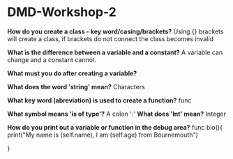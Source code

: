 # DMD-Workshop-2

**How do you create a class - key word/casing/brackets?**
Using {} brackets will create a class, if brackets do not connect the class becomes invalid

**What is the difference between a variable and a constant?**
A variable can change and a constant cannot.

**What must you do after creating a variable?**

**What does the word 'string' mean?**
Characters

**What key word (abreviation) is used to create a function?**
func

**What symbol means 'is of type'?**
A colon ':'
**What does 'Int' mean?**
Integer

**How do you print out a variable or function in the debug area?**
func bio(){
print("My name is \(self.name), I am \(self.age) from Bournemouth")

}
